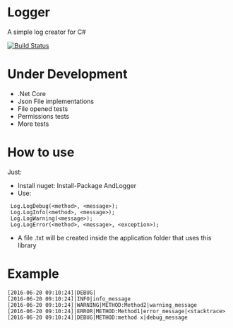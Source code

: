 # Logger
A simple log creator for C#

[![Build Status](https://travis-ci.org/iamhandre/andlogger.svg?branch=master)](https://travis-ci.org/iamhandre/Andlogger)

# Under Development

- .Net Core
- Json File implementations
- File opened tests
- Permissions tests
- More tests

# How to use

Just:
- Install nuget: Install-Package AndLogger
- Use: 
``` 
 Log.LogDebug(<method>, <message>);
 Log.LogInfo(<method>, <message>);
 Log.LogWarning(<message>);
 Log.LogError(<method>, <message>, <exception>); 
```
- A file .txt will be created inside the application folder that uses this library

# Example
```
[2016-06-20 09:10:24]|DEBUG|
[2016-06-20 09:10:24]|INFO|info_message
[2016-06-20 09:10:24]|WARNING|METHOD:Method2|warning_message
[2016-06-20 09:10:24]|ERROR|METHOD:Method1|error_message|<stacktrace>
[2016-06-20 09:10:24]|DEBUG|METHOD:method x|debug_message
```
